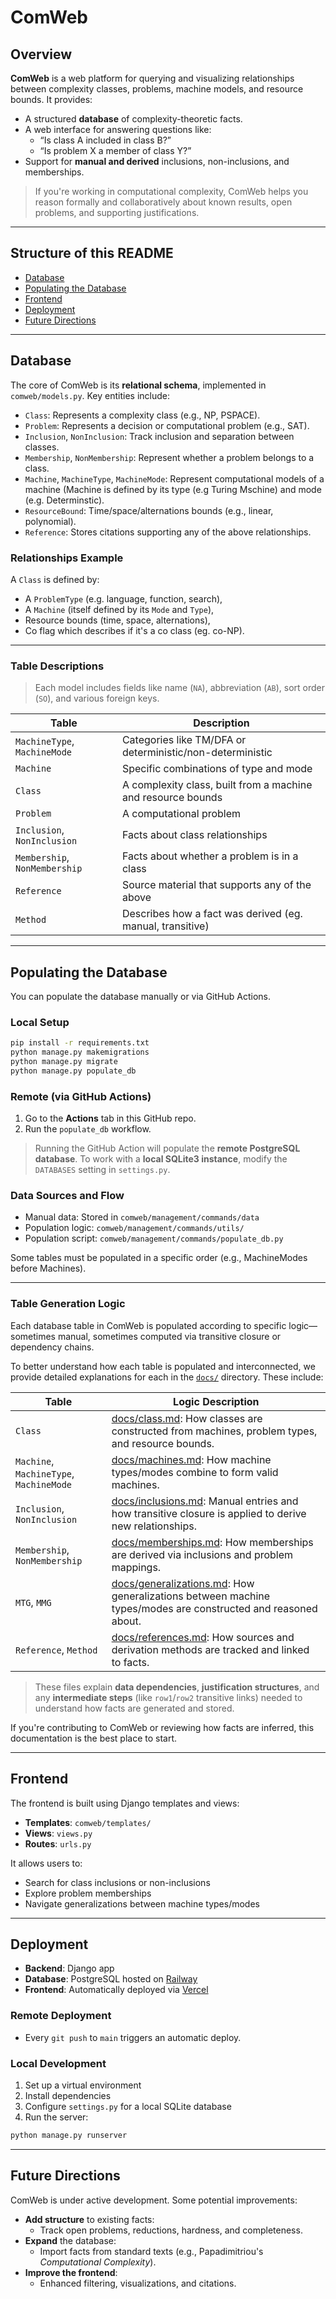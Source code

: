 # ComWeb

## Overview

**ComWeb** is a web platform for querying and visualizing relationships between complexity classes, problems, machine models, and resource bounds. It provides:

- A structured **database** of complexity-theoretic facts.
- A web interface for answering questions like:
  - “Is class A included in class B?”
  - “Is problem X a member of class Y?”
- Support for **manual and derived** inclusions, non-inclusions, and memberships.

> If you're working in computational complexity, ComWeb helps you reason formally and collaboratively about known results, open problems, and supporting justifications.

---

## Structure of this README

- [Database](#-database)
- [Populating the Database](#-populating-the-database)
- [Frontend](#️-frontend)
- [Deployment](#-deployment)
- [Future Directions](#-future-directions)

---

## Database

The core of ComWeb is its **relational schema**, implemented in `comweb/models.py`. Key entities include:

- `Class`: Represents a complexity class (e.g., NP, PSPACE).
- `Problem`: Represents a decision or computational problem (e.g., SAT).
- `Inclusion`, `NonInclusion`: Track inclusion and separation between classes.
- `Membership`, `NonMembership`: Represent whether a problem belongs to a class.
- `Machine`, `MachineType`, `MachineMode`: Represent computational models of a machine (Machine is defined by its type (e.g Turing Mschine) and mode (e.g. Determinstic).
- `ResourceBound`: Time/space/alternations bounds (e.g., linear, polynomial).
- `Reference`: Stores citations supporting any of the above relationships.

### Relationships Example

A `Class` is defined by:
- A `ProblemType` (e.g. language, function, search),
- A `Machine` (itself defined by its `Mode` and `Type`),
- Resource bounds (time, space, alternations),
- Co flag which describes if it's a co class (eg. co-NP).

---

### Table Descriptions

> Each model includes fields like name (`NA`), abbreviation (`AB`), sort order (`SO`), and various foreign keys.

| Table | Description |
|-------|-------------|
| `MachineType`, `MachineMode` | Categories like TM/DFA or deterministic/non-deterministic |
| `Machine` | Specific combinations of type and mode |
| `Class` | A complexity class, built from a machine and resource bounds |
| `Problem` | A computational problem |
| `Inclusion`, `NonInclusion` | Facts about class relationships |
| `Membership`, `NonMembership` | Facts about whether a problem is in a class |
| `Reference` | Source material that supports any of the above |
| `Method` | Describes how a fact was derived (eg. manual, transitive) |

---

## Populating the Database

You can populate the database manually or via GitHub Actions.

### Local Setup

```bash
pip install -r requirements.txt
python manage.py makemigrations
python manage.py migrate
python manage.py populate_db
```
### Remote (via GitHub Actions)

1. Go to the **Actions** tab in this GitHub repo.
2. Run the `populate_db` workflow.

> Running the GitHub Action will populate the **remote PostgreSQL database**. To work with a **local SQLite3 instance**, modify the `DATABASES` setting in `settings.py`.

### Data Sources and Flow

- Manual data: Stored in `comweb/management/commands/data`
- Population logic: `comweb/management/commands/utils/`
- Population script: `comweb/management/commands/populate_db.py`

Some tables must be populated in a specific order (e.g., MachineModes before Machines).

---

### Table Generation Logic

Each database table in ComWeb is populated according to specific logic—sometimes manual, sometimes computed via transitive closure or dependency chains.

To better understand how each table is populated and interconnected, we provide detailed explanations for each in the [`docs/`](docs/) directory. These include:

| Table | Logic Description |
|-------|--------------------|
| `Class` | [docs/class.md](docs/class.md): How classes are constructed from machines, problem types, and resource bounds. |
| `Machine`, `MachineType`, `MachineMode` | [docs/machines.md](docs/machines.md): How machine types/modes combine to form valid machines. |
| `Inclusion`, `NonInclusion` | [docs/inclusions.md](docs/inclusions.md): Manual entries and how transitive closure is applied to derive new relationships. |
| `Membership`, `NonMembership` | [docs/memberships.md](docs/memberships.md): How memberships are derived via inclusions and problem mappings. |
| `MTG`, `MMG` | [docs/generalizations.md](docs/generalizations.md): How generalizations between machine types/modes are constructed and reasoned about. |
| `Reference`, `Method` | [docs/references.md](docs/references.md): How sources and derivation methods are tracked and linked to facts. |

> These files explain **data dependencies**, **justification structures**, and any **intermediate steps** (like `row1`/`row2` transitive links) needed to understand how facts are generated and stored.

If you're contributing to ComWeb or reviewing how facts are inferred, this documentation is the best place to start.

---

## Frontend

The frontend is built using Django templates and views:

- **Templates**: `comweb/templates/`
- **Views**: `views.py`
- **Routes**: `urls.py`

It allows users to:
- Search for class inclusions or non-inclusions
- Explore problem memberships
- Navigate generalizations between machine types/modes

---

## Deployment

- **Backend**: Django app
- **Database**: PostgreSQL hosted on [Railway](https://railway.app)
- **Frontend**: Automatically deployed via [Vercel](https://com-web-teal.vercel.app/)

### Remote Deployment

- Every `git push` to `main` triggers an automatic deploy.

### Local Development

1. Set up a virtual environment
2. Install dependencies
3. Configure `settings.py` for a local SQLite database
4. Run the server:

```bash
python manage.py runserver
```

---

## Future Directions

ComWeb is under active development. Some potential improvements:

- **Add structure** to existing facts:
  - Track open problems, reductions, hardness, and completeness.
- **Expand** the database:
  - Import facts from standard texts (e.g., Papadimitriou's *Computational Complexity*).
- **Improve the frontend**:
  - Enhanced filtering, visualizations, and citations.
